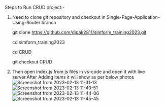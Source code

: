 Steps to Run CRUD project:-

1) Need to clone git repository and checkout in Single-Page-Application-Using-Router branch

      git clone https://github.com/dipak2811/simform_training2023.git

      cd simform_training2023
      
      cd CRUD

      git checkout CRUD

2) Then open Index.js from js files in vs-code and open it with live server.After Adding items it will show as per below photos
![Screenshot from 2023-02-13 11-31-13](https://user-images.githubusercontent.com/77386172/218384328-2fb92921-82d6-4a1c-8d60-1369fd5bd2dd.png)
![Screenshot from 2023-02-13 11-43-51](https://user-images.githubusercontent.com/77386172/218384341-1e72a301-887c-48a3-ae21-0b4fb0250238.png)
![Screenshot from 2023-02-13 11-44-06](https://user-images.githubusercontent.com/77386172/218384344-9308e579-3ef6-4c8b-ab1c-0ed1083182d3.png)
![Screenshot from 2023-02-13 11-45-45](https://user-images.githubusercontent.com/77386172/218384588-ae437472-b76e-4a15-aa68-18f5760cd521.png)
